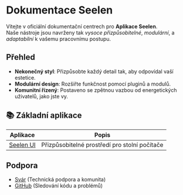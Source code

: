 # **Dokumentace Seelen**

Vítejte v oficiální dokumentační centrech pro **Aplikace Seelen**.\
Naše nástroje jsou navrženy tak _vysoce přizpůsobitelné_, _modulární_, a
_adaptabilní_ k vašemu pracovnímu postupu.

## Přehled

- **Nekonečný styl**: Přizpůsobte každý detail tak, aby odpovídal vaší estetice.
- **Modulární design**: Rozšiřte funkčnost pomocí pluginů a modulů.
- **Komunitní řízený**: Postaveno se zpětnou vazbou od energetických uživatelů,
  jako jste vy.

## **📚 Základní aplikace**

| Aplikace                     | Popis                                         |
| ---------------------------- | --------------------------------------------- |
| [Seelen UI](/apps/seelen-ui) | Přizpůsobitelné prostředí pro stolní počítače |

## Podpora

- [Svár](https://discord.gg/ABfASx5ZAJ) (Technická podpora a komunita)
- [GitHub](https://github.com/Seelen-Inc) (Sledování kódu a problémů)
